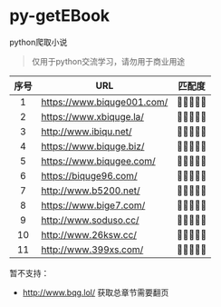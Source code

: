 # py-getEBook

python爬取小说

> 仅用于python交流学习，请勿用于商业用途

| 序号 | URL                        | 匹配度 |
| :--: | -------------------------- | :----: |
|  1   | https://www.biquge001.com/ | 🌝🌝🌝🌝🌝  |
|  2   | https://www.xbiquge.la/    | 🌝🌝🌝🌝🌝  |
|  3   | http://www.ibiqu.net/      | 🌝🌝🌝🌝🌝  |
|  4   | https://www.biquge.biz/    | 🌝🌝🌝🌝🌝  |
|  5   | https://www.biqugee.com/   | 🌝🌝🌝🌝🌚  |
|  6   | https://biquge96.com/      | 🌝🌝🌝🌝🌚  |
|  7   | http://www.b5200.net/      | 🌝🌝🌝🌚🌚  |
|  8   | https://www.bige7.com/     | 🌝🌝🌝🌝🌚  |
|  9   | http://www.soduso.cc/      | 🌝🌝🌝🌝🌚  |
|  10  | http://www.26ksw.cc/       | 🌝🌝🌝🌚🌚  |
|  11  | http://www.399xs.com/      | 🌝🌝🌝🌝🌝  |



暂不支持：

- http://www.bqg.lol/ 获取总章节需要翻页

